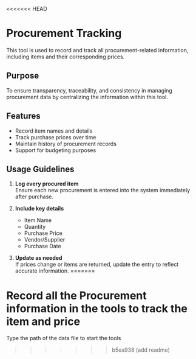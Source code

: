 <<<<<<< HEAD
# Procurement Tracking

This tool is used to record and track all procurement-related information, including items and their corresponding prices.

## Purpose

To ensure transparency, traceability, and consistency in managing procurement data by centralizing the information within this tool.

## Features

- Record item names and details
- Track purchase prices over time
- Maintain history of procurement records
- Support for budgeting purposes

## Usage Guidelines

1. **Log every procured item**  
   Ensure each new procurement is entered into the system immediately after purchase.

2. **Include key details**  
   - Item Name  
   - Quantity  
   - Purchase Price  
   - Vendor/Supplier  
   - Purchase Date

3. **Update as needed**  
   If prices change or items are returned, update the entry to reflect accurate information.
=======
# Record all the Procurement information in the tools to track the item and price

Type the path of the data file to start the tools
>>>>>>> b5ea938 (add readme)
